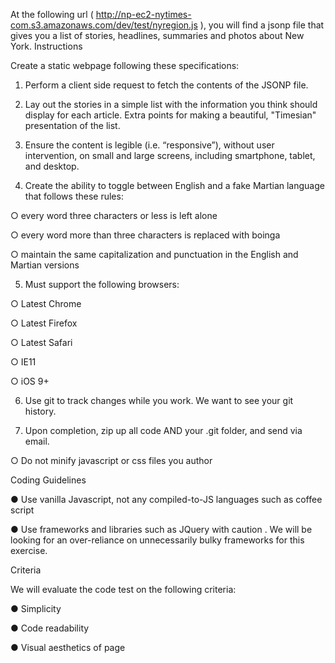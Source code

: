 At the following url ( http://np-ec2-nytimes-com.s3.amazonaws.com/dev/test/nyregion.js ), you will
find a jsonp file that gives you a list of stories, headlines, summaries and photos about New
York.
Instructions

Create a static webpage following these specifications:

1. Perform a client side request to fetch the contents of the JSONP file.

2. Lay out the stories in a simple list with the information you think should display for each
article. Extra points for making a beautiful, "Timesian" presentation of the list.

3. Ensure the content is legible (i.e. “responsive”), without user intervention, on small and
large screens, including smartphone, tablet, and desktop.

4. Create the ability to toggle between English and a fake Martian language that follows
these rules:

○ every word three characters or less is left alone

○ every word more than three characters is replaced with boinga

○ maintain the same capitalization and punctuation in the English and Martian
versions



5. Must support the following browsers:

○ Latest Chrome

○ Latest Firefox

○ Latest Safari

○ IE11

○ iOS 9+

6. Use git to track changes while you work. We want to see your git history.

7. Upon completion, zip up all code AND your .git folder, and send via email.


○ Do not minify javascript or css files you author


Coding Guidelines

● Use vanilla Javascript, not any compiled-to-JS languages such as coffee script

● Use frameworks and libraries such as JQuery with caution . We will be looking for an
over-reliance on unnecessarily bulky frameworks for this exercise.


Criteria

We will evaluate the code test on the following criteria:

● Simplicity

● Code readability

● Visual aesthetics of page
